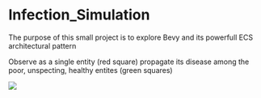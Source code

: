 # Infection_Simulation

The purpose of this small project is to explore Bevy and its powerfull ECS architectural pattern

Observe as a single entity (red square) propagate its disease among the poor, unspecting, healthy entites (green squares)


![](https://imgur.com/a/35OYr10)
